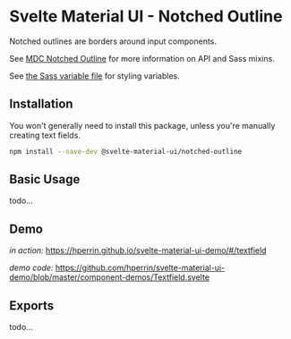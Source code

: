 # Svelte Material UI - Notched Outline

Notched outlines are borders around input components.

See [MDC Notched Outline](https://material.io/develop/web/components/input-controls/notched-outline/) for more information on API and Sass mixins.

See [the Sass variable file](https://github.com/material-components/material-components-web/blob/v3.1.1/packages/mdc-notched-outline/_variables.scss) for styling variables.

## Installation

You won't generally need to install this package, unless you're manually creating text fields.

```sh
npm install --save-dev @svelte-material-ui/notched-outline
```

## Basic Usage

todo...

## Demo

*in action:* https://hperrin.github.io/svelte-material-ui-demo/#/textfield

*demo code:* https://github.com/hperrin/svelte-material-ui-demo/blob/master/component-demos/Textfield.svelte

## Exports

todo...